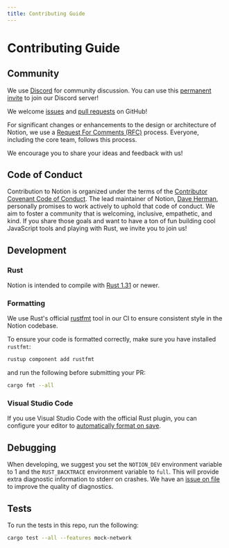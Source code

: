 ```yaml
---
title: Contributing Guide
---
```


# Contributing Guide

## Community

We use [Discord](https://discordapp.com/) for community discussion. You can use this [permanent invite](https://discord.gg/hgPTz9A) to join our Discord server!

We welcome [issues](https://github.com/notion-cli/notion/issues) and [pull requests](https://github.com/notion-cli/notion/pulls) on GitHub!

For significant changes or enhancements to the design or architecture of Notion, we use a [Request For Comments (RFC)](https://github.com/notion-cli/rfcs) process. Everyone, including the core team, follows this process.

We encourage you to share your ideas and feedback with us!

## Code of Conduct

Contribution to Notion is organized under the terms of the [Contributor Covenant Code of Conduct](https://github.com/notion-cli/notion/blob/master/CODE_OF_CONDUCT.md). The lead maintainer of Notion, [Dave Herman](https://twitter.com/littlecalculist), personally promises to work actively to uphold that code of conduct. We aim to foster a community that is welcoming, inclusive, empathetic, and kind. If you share those goals and want to have a ton of fun building cool JavaScript tools and playing with Rust, we invite you to join us!

## Development

### Rust

Notion is intended to compile with [Rust 1.31](https://www.rust-lang.org/) or newer.

### Formatting

We use Rust's official [rustfmt](https://github.com/rust-lang/rustfmt) tool in our CI to ensure consistent style in the Notion codebase.

To ensure your code is formatted correctly, make sure you have installed `rustfmt`:

```sh
rustup component add rustfmt
```

and run the following before submitting your PR:

```sh
cargo fmt --all
```

### Visual Studio Code

If you use Visual Studio Code with the official Rust plugin, you can configure your editor to [automatically format on save](https://github.com/rust-lang/rls-vscode#format-on-save).

## Debugging

When developing, we suggest you set the `NOTION_DEV` environment variable to 1 and the `RUST_BACKTRACE` environment variable to `full`. This will provide extra diagnostic information to stderr on crashes. We have an [issue on file](https://github.com/notion-cli/notion/issues/215) to improve the quality of diagnostics.

## Tests

To run the tests in this repo, run the following:

```sh
cargo test --all --features mock-network
```
